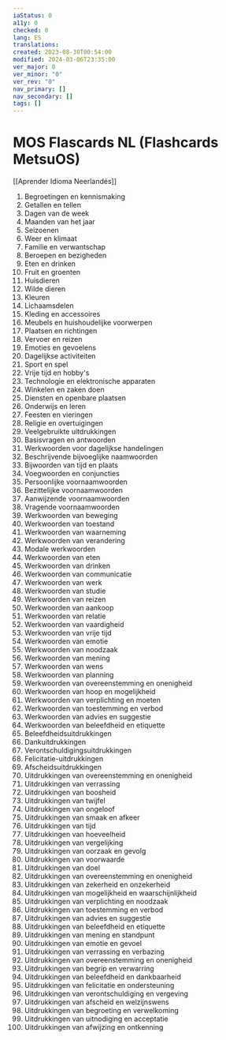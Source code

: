 ```yaml
---
iaStatus: 0
a11y: 0
checked: 0
lang: ES
translations: 
created: 2023-08-30T00:54:00
modified: 2024-03-06T23:35:00
ver_major: 0
ver_minor: "0"
ver_rev: "0"
nav_primary: []
nav_secondary: []
tags: []
---
```

# MOS Flascards NL (Flashcards MetsuOS)

[[Aprender Idioma Neerlandés]]

1. Begroetingen en kennismaking
2. Getallen en tellen
3. Dagen van de week
4. Maanden van het jaar
5. Seizoenen
6. Weer en klimaat
7. Familie en verwantschap
8. Beroepen en bezigheden
9. Eten en drinken
10. Fruit en groenten
11. Huisdieren
12. Wilde dieren
13. Kleuren
14. Lichaamsdelen
15. Kleding en accessoires
16. Meubels en huishoudelijke voorwerpen
17. Plaatsen en richtingen
18. Vervoer en reizen
19. Emoties en gevoelens
20. Dagelijkse activiteiten
21. Sport en spel
22. Vrije tijd en hobby's
23. Technologie en elektronische apparaten
24. Winkelen en zaken doen
25. Diensten en openbare plaatsen
26. Onderwijs en leren
27. Feesten en vieringen
28. Religie en overtuigingen
29. Veelgebruikte uitdrukkingen
30. Basisvragen en antwoorden
31. Werkwoorden voor dagelijkse handelingen
32. Beschrijvende bijvoeglijke naamwoorden
33. Bijwoorden van tijd en plaats
34. Voegwoorden en conjuncties
35. Persoonlijke voornaamwoorden
36. Bezittelijke voornaamwoorden
37. Aanwijzende voornaamwoorden
38. Vragende voornaamwoorden
39. Werkwoorden van beweging
40. Werkwoorden van toestand
41. Werkwoorden van waarneming
42. Werkwoorden van verandering
43. Modale werkwoorden
44. Werkwoorden van eten
45. Werkwoorden van drinken
46. Werkwoorden van communicatie
47. Werkwoorden van werk
48. Werkwoorden van studie
49. Werkwoorden van reizen
50. Werkwoorden van aankoop
51. Werkwoorden van relatie
52. Werkwoorden van vaardigheid
53. Werkwoorden van vrije tijd
54. Werkwoorden van emotie
55. Werkwoorden van noodzaak
56. Werkwoorden van mening
57. Werkwoorden van wens
58. Werkwoorden van planning
59. Werkwoorden van overeenstemming en onenigheid
60. Werkwoorden van hoop en mogelijkheid
61. Werkwoorden van verplichting en moeten
62. Werkwoorden van toestemming en verbod
63. Werkwoorden van advies en suggestie
64. Werkwoorden van beleefdheid en etiquette
65. Beleefdheidsuitdrukkingen
66. Dankuitdrukkingen
67. Verontschuldigingsuitdrukkingen
68. Felicitatie-uitdrukkingen
69. Afscheidsuitdrukkingen
70. Uitdrukkingen van overeenstemming en onenigheid
71. Uitdrukkingen van verrassing
72. Uitdrukkingen van boosheid
73. Uitdrukkingen van twijfel
74. Uitdrukkingen van ongeloof
75. Uitdrukkingen van smaak en afkeer
76. Uitdrukkingen van tijd
77. Uitdrukkingen van hoeveelheid
78. Uitdrukkingen van vergelijking
79. Uitdrukkingen van oorzaak en gevolg
80. Uitdrukkingen van voorwaarde
81. Uitdrukkingen van doel
82. Uitdrukkingen van overeenstemming en onenigheid
83. Uitdrukkingen van zekerheid en onzekerheid
84. Uitdrukkingen van mogelijkheid en waarschijnlijkheid
85. Uitdrukkingen van verplichting en noodzaak
86. Uitdrukkingen van toestemming en verbod
87. Uitdrukkingen van advies en suggestie
88. Uitdrukkingen van beleefdheid en etiquette
89. Uitdrukkingen van mening en standpunt
90. Uitdrukkingen van emotie en gevoel
91. Uitdrukkingen van verrassing en verbazing
92. Uitdrukkingen van overeenstemming en onenigheid
93. Uitdrukkingen van begrip en verwarring
94. Uitdrukkingen van beleefdheid en dankbaarheid
95. Uitdrukkingen van felicitatie en ondersteuning
96. Uitdrukkingen van verontschuldiging en vergeving
97. Uitdrukkingen van afscheid en welzijnswens
98. Uitdrukkingen van begroeting en verwelkoming
99. Uitdrukkingen van uitnodiging en acceptatie
100. Uitdrukkingen van afwijzing en ontkenning
